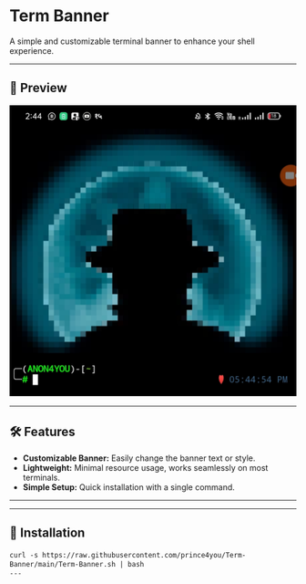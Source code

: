 # Term Banner

A simple and customizable terminal banner to enhance your shell experience.

---

## 📸 Preview

![Banner](https://github.com/prince4you/Term-Banner/blob/main/Banner.jpg)

---

## 🛠️ Features

- **Customizable Banner:** Easily change the banner text or style.
- **Lightweight:** Minimal resource usage, works seamlessly on most terminals.
- **Simple Setup:** Quick installation with a single command.

---
---
## 🚀 Installation

```shell
curl -s https://raw.githubusercontent.com/prince4you/Term-Banner/main/Term-Banner.sh | bash
---
```
